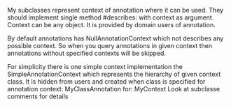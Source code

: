 My subclasses represent context of annotation where it can be used.
They should implement single method #describes: with context as argument. Context can be any object. It is provided by domain users of annotation.

By default annotations has NullAnnotationContext which not describes any possible context. So when you query annotations in given context then annotations without specified contexts will be skipped.

For simplicity there is one simple context implementation the SimpleAnnotationContext which represents the hierarchy of given context class. It is hidden from users and created when class is specified for annotation context:
	MyClassAnnotation for: MyContext
Look at subclasse comments for details